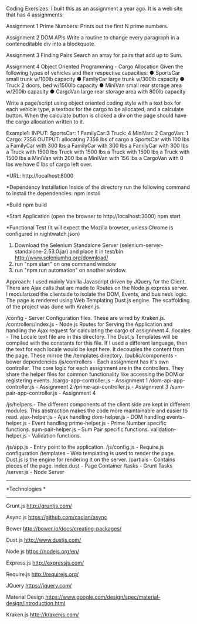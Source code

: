 Coding Exersizes:
I built this as an assignment a year ago. It is a web site that has 4 assignments:

Assignment 1 Prime Numbers:
Prints out the first N prime numbers.

Assignment 2 DOM APIs
Write a routine to change every paragraph in a conteneditable div into a blockquote.

Assignment 3 Finding Pairs
Search an array for pairs that add up to Sum.

Assignment 4 Object Oriented Programming - Cargo Allocation 
 Given the following types of vehicles and their respective capacities:
 ● SportsCar small trunk w/100lb capacity 
 ● FamilyCar large trunk w/300lb capacity 
 ● Truck 2 doors, bed w/1500lb capacity
 ● MiniVan small rear storage area w/200lb capacity
 ● CargoVan large rear storage area with 800lb capacity
 
Write a page/script using object oriented coding style with a text box for each vehicle type, a textbox for the cargo to be allocated, and a calculate button. When the calculate button is clicked a div on the page should have the cargo allocation written to it.  
 
Example1: 
INPUT: SportsCar: 1 FamilyCar:3 Truck: 4 MiniVan: 2 CargoVan: 1 Cargo: 7356
OUTPUT: allocating 7356 lbs of cargo a SportsCar with 100 lbs a FamilyCar with 300 lbs a FamilyCar with 300 lbs a FamilyCar with 300 lbs a Truck with 1500 lbs  Truck with 1500 lbs a Truck with 1500 lbs a Truck with 1500 lbs a MiniVan with 200 lbs a MiniVan with 156 lbs a CargoVan with 0 lbs we have 0 lbs of cargo left over.

*URL:
http://localhost:8000

*Dependency Installation
Inside of the directory run the following command to install the dependencies:
npm install

*Build
npm build

*Start Application (open the browser to http://localhost:3000)
npm start

*Functional Test (It will expect the Mozilla browser, unless Chrome is configured in nightwatch.json)
1. Download the Selenium Standalone Server (selenium-server-standalone-2.53.0.jar) and place it in test/bin
http://www.seleniumhq.org/download/
2. run "npm start" on one command window
3. run "npm run automation" on another window.

Approach:
I used mainly Vanilla Javascript driven by JQuery for the Client. There are Ajax calls that are made to Routes on the Node.js express server. I modularized the clientside to isolate the DOM, Events, and business logic. The page is rendered using Web Templating Dust.js engine. The scaffolding of the project was done with Kraken.js.

/config - Server Configuration files. These are wired by Kraken.js.
/controllers/index.js - Node.js Routes for Serving the Application and handling the Ajax request for calculating the cargo of assignment 4.
/locales - The Locale text file are in this directory. The Dust.js Templates will be compiled with the constants for this file. If I used a different language, then the text for each locale would be kept here. It decouples the content from the page.
These mirroe the /templates directory.
/public/components - bower dependencies 
/js/controllers - Each assignment has it's own controller. The core logic for each assignment are in the controllers. 
	They share the helper files for common functionality like accessing the DOM or registering events.
	/cargo-app-controller.js - Assignment 1
	/dom-api-app-controller.js - Assignment 2
	/prime-api-controller.js - Assignment 3
	/sum-pair-app-controller.js - Assignment 4
	
/js/helpers - The different components of the client side are kept in different modules. This abstraction makes the code
more maintainable and easier to read.
	ajax-helper.js - Ajax handling
	dom-helper.js - DOM handling
	events-helper.js - Event handling
	prime-helper.js - Prime Number specific functions.
	sum-pair-helper.js - Sum Pair specific functions.
	validation-helper.js - Validation functions.
	
/js/app.js - Entry point to the application.
/js/config.js - Require.js configuration
/templates - Web templating is used to render the page. Dust.js is the engine for rendering it on the server.
	/partials - Contains pieces of the page.
	index.dust - Page Container
/tasks - Grunt Tasks
/server.js - Node Server


********************
*Technologies      *
********************

Grunt.js
http://gruntjs.com/

Async.js
https://github.com/caolan/async

Bower
http://bower.io/docs/creating-packages/

Dust.js
http://www.dustjs.com/

Node.js
https://nodejs.org/en/

Express.js
http://expressjs.com/

Require.js
http://requirejs.org/

JQuery
https://jquery.com/

Material Design
https://www.google.com/design/spec/material-design/introduction.html

Kraken.js
http://krakenjs.com/